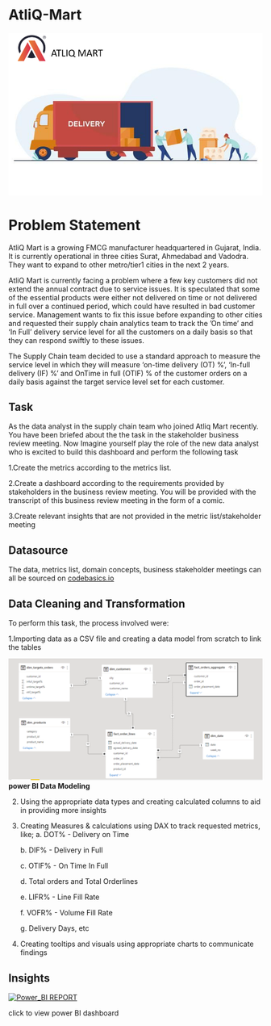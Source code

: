 # AtliQ-Mart

![Atliq Mart](https://github.com/Ben-Joan/Atliq-Mart/blob/main/ATLIQ.png)

# Problem Statement
AtliQ Mart is a growing FMCG manufacturer headquartered in Gujarat, India. It is currently operational in three cities Surat, Ahmedabad and Vadodra. They want to expand to other metro/tier1 cities in the next 2 years.

AtliQ Mart is currently facing a problem where a few key customers did not extend the annual contract due to service issues. It is speculated that some of the essential products were either not delivered on time or not delivered in full over a continued period, which could have resulted in bad customer service. Management wants to fix this issue before expanding to other cities and requested their supply chain analytics team to track the ’On time’ and ‘In Full’ delivery service level for all the customers on a daily basis so that they can respond swiftly to these issues.

The Supply Chain team decided to use a standard approach to measure the service level in which they will measure ‘on-time delivery (OT) %’, ‘In-full delivery (IF) %’ and OnTime in full (OTIF) % of the customer orders on a daily basis against the target service level set for each customer.

## Task  
As the data analyst in the supply chain team who joined Atliq Mart recently. You have been briefed about the the task in the stakeholder business review meeting. Now Imagine yourself play the role of the new data analyst who is excited to build this dashboard and perform the following task

1.Create the metrics according to the metrics list.

2.Create a dashboard according to the requirements provided by stakeholders in the business review meeting. You will be provided with the transcript of this business review meeting in the form of a comic.

3.Create relevant insights that are not provided in the metric list/stakeholder meeting

## **Datasource**
The data, metrics list, domain concepts, business stakeholder meetings can all be sourced on [codebasics.io](https://codebasics.io/event/codebasics-resume-project-challenge)

## Data Cleaning and Transformation
To perform this task, the process involved were:

1.Importing data as a CSV file and creating a data model from scratch to link the tables 

![Data Model](https://github.com/Ben-Joan/Atliq-Mart/blob/main/Screenshot%20(177).png)
                    **power BI Data Modeling**

2. Using the appropriate data types and creating calculated columns to aid in providing more insights

3. Creating Measures & calculations using DAX to track requested metrics, like;
    a. DOT% - Delivery on Time
    
    b. DIF% - Delivery in Full
    
    c. OTIF% - On Time In Full
    
    d. Total orders and Total Orderlines
    
    e. LIFR% - Line Fill Rate
    
    f. VOFR% - Volume Fill Rate
    
    g. Delivery Days, etc

 4. Creating tooltips and visuals using appropriate charts to communicate findings

## **Insights**
[![Power_BI REPORT](https://img.shields.io/badge/Power_BI_REPORT-F2C811?style=for-the-badge&logo=powerbi&logoColor=black)](https://app.powerbi.com/view?r=eyJrIjoiNmNmOTk1NTgtYWQ4OS00OWNkLWJiMDAtNmMxM2ZlNjNiNmVmIiwidCI6IjI5NzJkZWU0LWM2YjQtNDZiNy05NDQwLTk4ZDdiNWU5YWY5MiJ9&pageName=ReportSection51bf5bebe37e695fb7b0)

click to view power BI dashboard
